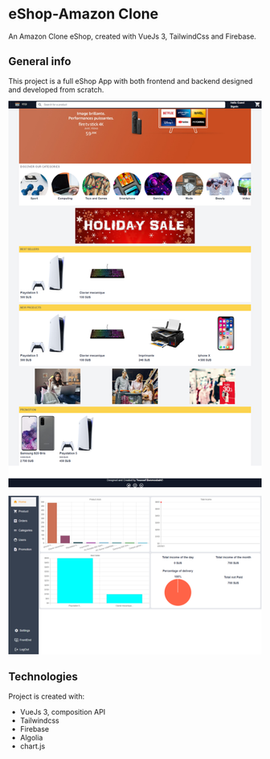 # eShop-Amazon Clone

An Amazon Clone eShop, created with VueJs 3, TailwindCss and Firebase.


## General info

This project is a full eShop App with both frontend and backend designed and developed from scratch.

![FrontEnd](./images/screencapture.png)

![BackEnd](./images/screencaptureBack.png)

## Technologies

Project is created with:

-   VueJs 3, composition API
-   Tailwindcss
-   Firebase
-   Algolia
-   chart.js
